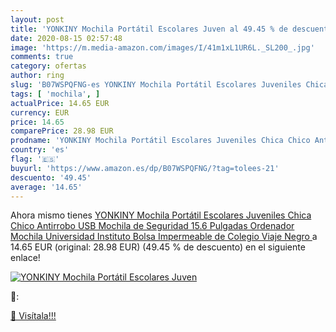 ```yaml
---
layout: post
title: 'YONKINY Mochila Portátil Escolares Juven al 49.45 % de descuento'
date: 2020-08-15 02:57:48
image: 'https://m.media-amazon.com/images/I/41m1xL1UR6L._SL200_.jpg'
comments: true
category: ofertas
author: ring
slug: 'B07WSPQFNG-es YONKINY Mochila Portátil Escolares Juveniles Chica Chico...'
tags: [ 'mochila', ]
actualPrice: 14.65 EUR
currency: EUR
price: 14.65
comparePrice: 28.98 EUR
prodname: 'YONKINY Mochila Portátil Escolares Juveniles Chica Chico Antirrobo USB Mochila de Seguridad 15.6 Pulgadas Ordenador Mochila Universidad Instituto Bolsa Impermeable de Colegio Viaje  Negro '
country: 'es'
flag: '🇪🇸'
buyurl: 'https://www.amazon.es/dp/B07WSPQFNG/?tag=tolees-21'
descuento: '49.45'
average: '14.65'
---
```


Ahora mismo tienes [YONKINY Mochila Portátil Escolares Juveniles Chica Chico Antirrobo USB Mochila de Seguridad 15.6 Pulgadas Ordenador Mochila Universidad Instituto Bolsa Impermeable de Colegio Viaje  Negro ](https://www.amazon.es/dp/B07WSPQFNG/?tag=tolees-21) a 14.65 EUR (original: 28.98 EUR) (49.45 %  de descuento) en el siguiente enlace!

[![YONKINY Mochila Portátil Escolares Juven](https://m.media-amazon.com/images/I/41m1xL1UR6L._SL200_.jpg)](https://www.amazon.es/dp/B07WSPQFNG/?tag=tolees-21)

🔎:


[🛒 Visítala!!!](https://www.amazon.es/dp/B07WSPQFNG/?tag=tolees-21)

